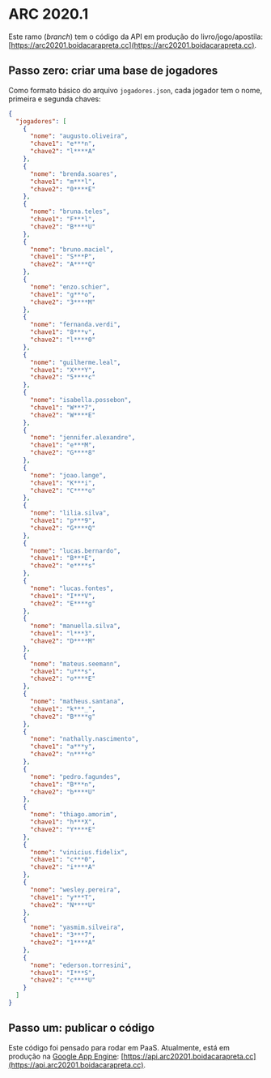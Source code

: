 # ARC 2020.1

Este ramo (*branch*) tem o código da API em produção do livro/jogo/apostila: [https://arc20201.boidacarapreta.cc](https://arc20201.boidacarapreta.cc).

## Passo zero: criar uma base de jogadores

Como formato básico do arquivo `jogadores.json`, cada jogador tem o nome, primeira e segunda chaves:

```json
{
  "jogadores": [
    {
      "nome": "augusto.oliveira",
      "chave1": "e***n",
      "chave2": "l****A"
    },
    {
      "nome": "brenda.soares",
      "chave1": "m***l",
      "chave2": "0****E"
    },
    {
      "nome": "bruna.teles",
      "chave1": "F***l",
      "chave2": "B****U"
    },
    {
      "nome": "bruno.maciel",
      "chave1": "S***P",
      "chave2": "A****Q"
    },
    {
      "nome": "enzo.schier",
      "chave1": "g***o",
      "chave2": "3****M"
    },
    {
      "nome": "fernanda.verdi",
      "chave1": "8***v",
      "chave2": "l****0"
    },
    {
      "nome": "guilherme.leal",
      "chave1": "X***Y",
      "chave2": "5****c"
    },
    {
      "nome": "isabella.possebon",
      "chave1": "W***7",
      "chave2": "W****E"
    },
    {
      "nome": "jennifer.alexandre",
      "chave1": "e***M",
      "chave2": "G****8"
    },
    {
      "nome": "joao.lange",
      "chave1": "K***i",
      "chave2": "C****o"
    },
    {
      "nome": "lilia.silva",
      "chave1": "p***9",
      "chave2": "G****Q"
    },
    {
      "nome": "lucas.bernardo",
      "chave1": "B***E",
      "chave2": "e****s"
    },
    {
      "nome": "lucas.fontes",
      "chave1": "I***V",
      "chave2": "E****g"
    },
    {
      "nome": "manuella.silva",
      "chave1": "l***3",
      "chave2": "D****M"
    },
    {
      "nome": "mateus.seemann",
      "chave1": "u***s",
      "chave2": "o****E"
    },
    {
      "nome": "matheus.santana",
      "chave1": "k***_",
      "chave2": "B****g"
    },
    {
      "nome": "nathally.nascimento",
      "chave1": "a***y",
      "chave2": "n****o"
    },
    {
      "nome": "pedro.fagundes",
      "chave1": "B***n",
      "chave2": "b****U"
    },
    {
      "nome": "thiago.amorim",
      "chave1": "h***X",
      "chave2": "Y****E"
    },
    {
      "nome": "vinicius.fidelix",
      "chave1": "c***0",
      "chave2": "i****A"
    },
    {
      "nome": "wesley.pereira",
      "chave1": "y***T",
      "chave2": "N****U"
    },
    {
      "nome": "yasmim.silveira",
      "chave1": "3***7",
      "chave2": "1****A"
    },
    {
      "nome": "ederson.torresini",
      "chave1": "I***S",
      "chave2": "c****U"
    }
  ]
}
```

## Passo um: publicar o código

Este código foi pensado para rodar em PaaS. Atualmente, está em produção na [Google App Engine](https://cloud.google.com/appengine): [https://api.arc20201.boidacarapreta.cc](https://api.arc20201.boidacarapreta.cc).
